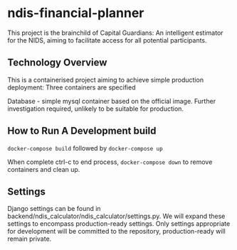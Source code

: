 # ndis-financial-planner
This project is the brainchild of Capital Guardians: An intelligent estimator for the NIDS, aiming to facilitate access for all potential participants. 

## Technology Overview
This is a containerised project aiming to achieve simple production deployment: Three containers are specified

Database - simple mysql container based on the official image. Further investigation required, unlikely to be suitable for production.

## How to Run A Development build
`docker-compose build`
followed by
`docker-compose up`

When complete ctrl-c to end process, 
`docker-compose down`
to remove containers and clean up. 

## Settings
Django settings can be found in backend/ndis_calculator/ndis_calculator/settings.py. We will expand these settings to encompass production-ready settings. Only settings appropriate for development will be committed to the repository, production-ready will remain private.  
